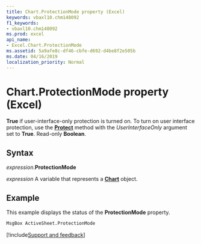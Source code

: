 ```yaml
---
title: Chart.ProtectionMode property (Excel)
keywords: vbaxl10.chm148092
f1_keywords:
- vbaxl10.chm148092
ms.prod: excel
api_name:
- Excel.Chart.ProtectionMode
ms.assetid: 5a9afe8c-df46-cbfe-d692-d4be8f2e505b
ms.date: 04/16/2019
localization_priority: Normal
---
```



# Chart.ProtectionMode property (Excel)

**True** if user-interface-only protection is turned on. To turn on user interface protection, use the **[Protect](Excel.Chart.Protect.md)** method with the _UserInterfaceOnly_ argument set to **True**. Read-only **Boolean**.


## Syntax

_expression_.**ProtectionMode**

_expression_ A variable that represents a **[Chart](Excel.Chart(object).md)** object.


## Example

This example displays the status of the **ProtectionMode** property.

```vb
MsgBox ActiveSheet.ProtectionMode
```




[!include[Support and feedback](~/includes/feedback-boilerplate.md)]